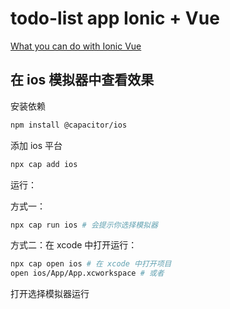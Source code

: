 # todo-list app Ionic + Vue

[What you can do with Ionic Vue](https://www.vuemastery.com/blog/what-you-can-do-with-ionic-vue/)

## 在 ios 模拟器中查看效果

安装依赖

```bash
npm install @capacitor/ios
```

添加 ios 平台

```bash
npx cap add ios
```

运行：

方式一：

```bash
npx cap run ios # 会提示你选择模拟器
```

方式二：在 xcode 中打开运行：

```bash
npx cap open ios # 在 xcode 中打开项目
open ios/App/App.xcworkspace # 或者
```

打开选择模拟器运行
